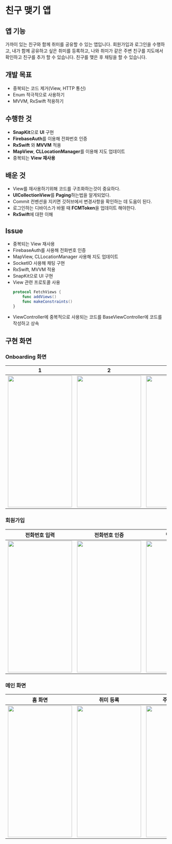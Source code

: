 # 친구 맺기 앱

## 앱 기능
가까이 있는 친구와 함께 취미를 공유할 수 있는 앱입니다. 회원가입과 로그인을 수행하고, 내가 함께 공유하고 싶은 취미를 등록하고, 나와 취미가 같은 주변 친구를 지도에서 확인하고 친구를 추가 할 수 있습니다. 친구를 맺은 후 채팅을 할 수 있습니다.

## 개발 목표
- 중복되는 코드 제거(View, HTTP 통신)
- Enum 적극적으로 사용하기
- MVVM, RxSwift 적용하기

## 수행한 것

- **SnapKit**으로 **UI** 구현
- **FirebaseAuth**를 이용해 전화번호 인증
- **RxSwift** 와 **MVVM** 적용
- **MapView**, **CLLocationManager**를 이용해 지도 업데이트
- 중복되는 **View 재사용**

## 배운 것

- View를 재사용하기위해 코드를 구조화하는것이 중요하다.
- **UICollectionView**를 **Paging**하는법을 알게되었다.
- Commit 컨벤션을 지키면 깃허브에서 변경사항을 확인하는 데 도움이 된다.
- 로그인하는 디바이스가 바뀔 때 **FCMToken**을 업데이트 해야한다.
- **RxSwift**에 대한 이해

## Issue
- 중복되는 View 재사용
- FirebaseAuth를 사용해 전화번호 인증
- MapView, CLLocationManager 사용해 지도 업데이트
- SocketIO 사용해 채팅 구현
- RxSwift, MVVM 적용
- SnapKit으로 UI 구현
- View 관련 프로토콜 사용
    ``` Swift
    protocol FetchViews {
        func addViews()
        func makeConstraints()
    }
    ```
- ViewController에 중복적으로 사용되는 코드를 BaseViewController에 코드를 작성하고 상속

## 구현 화면

### Onboarding 화면
|1|2|3|
|-|-|-|
|<img src="https://user-images.githubusercontent.com/26789278/163788366-2d66837e-2544-4a7e-a7b0-3927359a9c9d.png"  width="200" height="410">|<img src="https://user-images.githubusercontent.com/26789278/163788379-6795eaec-93bd-4427-aaed-f8e5a8083ae4.png"  width="200" height="410">|<img src="https://user-images.githubusercontent.com/26789278/163788387-5a08df8c-1954-466d-bda3-c57d5cd28ae5.png"  width="200" height="410">|


### 회원가입
|전화번호 입력|전화번호 인증|닉네임 입력|이메일 입력|성별 입력|
|---------|----------|---------|--------|------|
|<img src="https://user-images.githubusercontent.com/26789278/163787325-b671f72a-d983-4849-8b7e-ff9b6c76e893.png"  width="200" height="410">|<img src="https://user-images.githubusercontent.com/26789278/163787333-12982d85-a1be-464f-9beb-d43ca5242957.png"  width="200" height="410">|<img src="https://user-images.githubusercontent.com/26789278/163787338-092ae01b-bd8a-4a8a-9ac2-0cf605b7c67e.png"  width="200" height="410">|<img src="https://user-images.githubusercontent.com/26789278/163787343-193956e5-f167-46a9-a3c3-f5be94f2d7fe.png"  width="200" height="410">|<img src="https://user-images.githubusercontent.com/26789278/163787351-12691215-ae66-4f14-b23e-1483b63bba59.png"  width="200" height="410">|

### 메인 화면
|홈 화면|취미 등록|주변 친구 목록|설정|
|-----|-------|-----------|---|
|<img src="https://user-images.githubusercontent.com/26789278/163789597-6208ffde-0b69-4924-b367-512620c005b9.png"  width="200" height="410">|<img src="https://user-images.githubusercontent.com/26789278/163789595-b07cf97d-468e-491e-a326-f6e5811f2c5f.png"  width="200" height="410">|<img src="https://user-images.githubusercontent.com/26789278/163789589-2fd17808-2164-42e4-92f3-619cdb3bf651.png"  width="200" height="410">|<img src="https://user-images.githubusercontent.com/26789278/163790198-9ce89c8e-4839-4346-85d6-f85a8b2a93b5.png"  width="200" height="410">|

